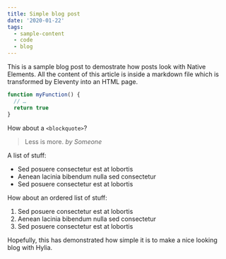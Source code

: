 ```yaml
---
title: Simple blog post
date: '2020-01-22'
tags:
  - sample-content
  - code
  - blog
---
```


This is a sample blog post to demostrate how posts look with Native Elements. All the content of this article is inside a markdown file which is transformed by Eleventy into an HTML page.

```js
function myFunction() {
  // …
  return true
}
```

How about a `<blockquote>`?

> Less is more.
> <cite>by Someone</cite>

A list of stuff:

- Sed posuere consectetur est at lobortis
- Aenean lacinia bibendum nulla sed consectetur
- Sed posuere consectetur est at lobortis

How about an ordered list of stuff:

1. Sed posuere consectetur est at lobortis
2. Aenean lacinia bibendum nulla sed consectetur
3. Sed posuere consectetur est at lobortis

Hopefully, this has demonstrated how simple it is to make a nice looking blog with Hylia.
